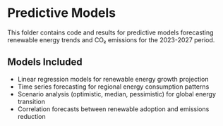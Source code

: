 # Predictive Models

This folder contains code and results for predictive models forecasting renewable energy trends and CO₂ emissions for the 2023-2027 period.

## Models Included

- Linear regression models for renewable energy growth projection
- Time series forecasting for regional energy consumption patterns
- Scenario analysis (optimistic, median, pessimistic) for global energy transition
- Correlation forecasts between renewable adoption and emissions reduction

